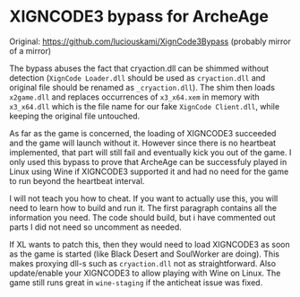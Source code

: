 # XIGNCODE3 bypass for ArcheAge

Original: https://github.com/luciouskami/XignCode3Bypass (probably mirror of a mirror)

The bypass abuses the fact that cryaction.dll can be shimmed without detection (`XignCode Loader.dll` should be used as `cryaction.dll` and original file should be renamed as `_cryaction.dll`). The shim then loads `x2game.dll` and replaces occurrences of `x3_x64.xem` in memory with `x3_x64.dll` which is the file name for our fake `XignCode Client.dll`, while keeping the original file untouched.

As far as the game is concerned, the loading of XIGNCODE3 succeeded and the game will launch without it. However since there is no heartbeat implemented, that part will still fail and eventually kick you out of the game. I only used this bypass to prove that ArcheAge can be successfuly played in Linux using Wine if XIGNCODE3 supported it and had no need for the game to run beyond the heartbeat interval.

I will not teach you how to cheat. If you want to actually use this, you will need to learn how to build and run it. The first paragraph contains all the information you need. The code should build, but i have commented out parts I did not need so uncomment as needed.

If XL wants to patch this, then they would need to load XIGNCODE3 as soon as the game is started (like Black Desert and SoulWorker are doing). This makes proxying dll-s such as `cryaction.dll` not as straightforward. Also update/enable your XIGNCODE3 to allow playing with Wine on Linux. The game still runs great in `wine-staging` if the anticheat issue was fixed.
